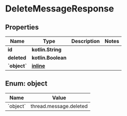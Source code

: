
# DeleteMessageResponse

## Properties
| Name | Type | Description | Notes |
| ------------ | ------------- | ------------- | ------------- |
| **id** | **kotlin.String** |  |  |
| **deleted** | **kotlin.Boolean** |  |  |
| **&#x60;object&#x60;** | [**inline**](#&#x60;Object&#x60;) |  |  |


<a id="`Object`"></a>
## Enum: object
| Name | Value |
| ---- | ----- |
| &#x60;object&#x60; | thread.message.deleted |



